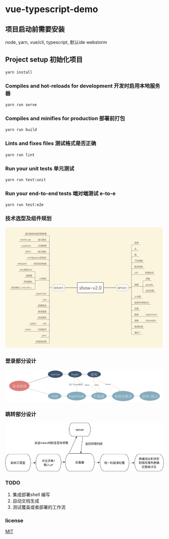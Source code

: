 # vue-typescript-demo
## 项目启动前需要安装
node, yarn, vue/cli, typescript, 默认ide webstorm
## Project setup 初始化项目
```
yarn install
```

### Compiles and hot-reloads for development  开发时启用本地服务器
```
yarn run serve
```

### Compiles and minifies for production 部署前打包
```
yarn run build
```

### Lints and fixes files 测试格式是否正确
```
yarn run lint
```

### Run your unit tests  单元测试
```
yarn run test:unit
```

### Run your end-to-end tests 端对端测试 e-to-e
```
yarn run test:e2e
```
### 技术选型及组件规划
![show-v2.0技术选型及组件规划](./doc/show-v2.0.png)

### 登录部分设计
![登录流程](./doc/登录流程.png)

### 跳转部分设计
![跳转流程](./doc/跳转说明.jpg)

### TODO
1. 集成部署shell 编写
2. 自动文档生成
3. 测试覆盖或者部署的工作流

### license
[MIT](./LICENSE) 